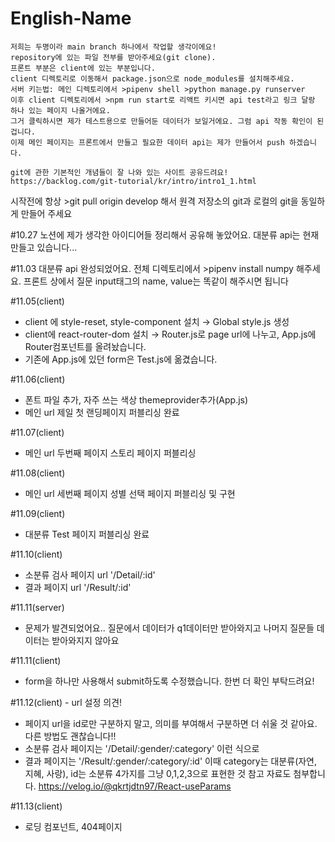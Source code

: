 # English-Name

    저희는 두명이라 main branch 하나에서 작업할 생각이에요!
    repository에 있는 파일 전부를 받아주세요(git clone).
    프론트 부분은 client에 있는 부분입니다.
    client 디렉토리로 이동해서 package.json으로 node_modules를 설치해주세요.
    서버 키는법: 메인 디렉토리에서 >pipenv shell >python manage.py runserver
    이후 client 디렉토리에서 >npm run start로 리액트 키시면 api test라고 링크 달랑 하나 있는 페이지 나올거에요.
    그거 클릭하시면 제가 테스트용으로 만들어둔 데이터가 보일거에요. 그럼 api 작동 확인이 된겁니다.
    이제 메인 페이지는 프론트에서 만들고 필요한 데이터 api는 제가 만들어서 push 하겠습니다.

    git에 관한 기본적인 개념들이 잘 나와 있는 사이트 공유드려요!
    https://backlog.com/git-tutorial/kr/intro/intro1_1.html

시작전에 항상 >git pull origin develop 해서 원격 저장소의 git과 로컬의 git을 동일하게 만들어 주세요

#10.27 노션에 제가 생각한 아이디어들 정리해서 공유해 놓았어요. 대분류 api는 현재 만들고 있습니다...

#11.03 대분류 api 완성되었어요. 전체 디렉토리에서 >pipenv install numpy 해주세요. 프론트 상에서 질문 input태그의 name, value는 똑같이 해주시면 됩니다

#11.05(client)
- client 에 style-reset, style-component 설치 → Global style.js 생성
- client에 react-router-dom 설치 → Router.js로 page url에 나누고, App.js에 Router컴포넌트를 올려놨습니다.
- 기존에 App.js에 있던 form은 Test.js에 옮겼습니다.

#11.06(client)
- 폰트 파일 추가, 자주 쓰는 색상 themeprovider추가(App.js)
- 메인 url 제일 첫 랜딩페이지 퍼블리싱 완료

#11.07(client)
- 메인 url 두번째 페이지 스토리 페이지 퍼블리싱

#11.08(client)
- 메인 url 세번째 페이지 성별 선택 페이지 퍼블리싱 및 구현

#11.09(client)
- 대분류 Test 페이지 퍼블리싱 완료 

#11.10(client)
- 소분류 검사 페이지 url '/Detail/:id'
- 결과 페이지 url '/Result/:id'

#11.11(server)
- 문제가 발견되었어요.. 질문에서 데이터가 q1데이터만 받아와지고 나머지 질문들 데이터는 받아와지지 않아요

#11.11(client)
- form을 하나만 사용해서 submit하도록 수정했습니다. 한번 더 확인 부탁드려요!

#11.12(client) - url 설정 의견!
- 페이지 url을 id로만 구분하지 말고, 의미를 부여해서 구분하면 더 쉬울 것 같아요. 다른 방법도 괜찮습니다!!
- 소분류 검사 페이지는 '/Detail/:gender/:category'  이런 식으로
- 결과 페이지는 '/Result/:gender/:category/:id' 이때 category는 대분류(자연, 지혜, 사랑), id는 소분류 4가지를 그냥 0,1,2,3으로 표현한 것
참고 자료도 첨부합니다. https://velog.io/@qkrtjdtn97/React-useParams 

#11.13(client)
- 로딩 컴포넌트, 404페이지
